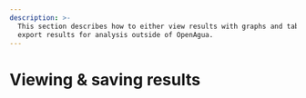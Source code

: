 ```yaml
---
description: >-
  This section describes how to either view results with graphs and tables, or
  export results for analysis outside of OpenAgua.
---
```


# Viewing & saving results



